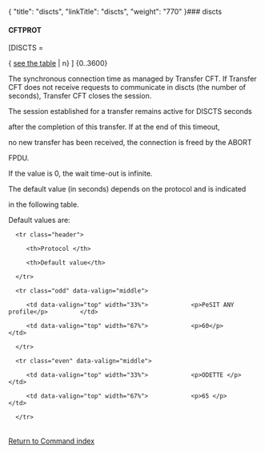{
    "title": "discts",
    "linkTitle": "discts",
    "weight": "770"
}### <span id="discts"></span>discts

#### CFTPROT

\[DISCTS =
{ <u>see the table</u> | n} \] {0..3600}  

The synchronous connection time as managed by Transfer CFT. If Transfer CFT does not receive requests to communicate in discts (the number of seconds), Transfer CFT closes the session.

The session established for a transfer remains active for DISCTS seconds
after the completion of this transfer. If at the end of this timeout,
no new transfer has been received, the connection is freed by the ABORT
FPDU.

If the value is 0, the wait time-out is infinite.

The default value (in seconds) depends on the protocol and is indicated
in the following table.

Default values are:

<table data-border="1" data-cellspacing="0">
   <thead>
      <tr class="header">
         <th>Protocol </th>
         <th>Default value</th>
      </tr>
   </thead>
   <tbody>
      <tr class="odd" data-valign="middle">
         <td data-valign="top" width="33%">            <p>PeSIT ANY profile</p>         </td>
         <td data-valign="top" width="67%">            <p>60</p>         </td>
      </tr>
      <tr class="even" data-valign="middle">
         <td data-valign="top" width="33%">            <p>ODETTE </p>         </td>
         <td data-valign="top" width="67%">            <p>65 </p>         </td>
      </tr>
   </tbody>
</table>

[Return to Command index](../)
